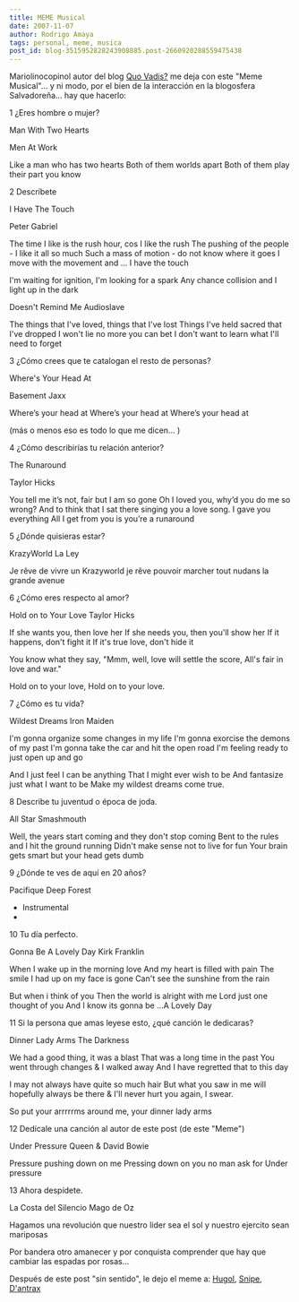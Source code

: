 ```yaml
---
title: MEME Musical
date: 2007-11-07
author: Rodrigo Amaya
tags: personal, meme, musica
post_id: blog-3515952828243908885.post-2660920288559475438
---
```


Mariolinocopinol autor del blog [Quo Vadis?](https://copinapitli.blogspot.com/2007/11/meme-musical.html) me deja con este "Meme Musical"... y ni modo, por el bien de la interacción en la blogosfera Salvadoreña... hay que hacerlo:

1 ¿Eres hombre o mujer?

Man With Two Hearts

Men At Work

Like a man who has two hearts Both of them worlds apart Both of them play their part you know

2 Descríbete

I Have The Touch

Peter Gabriel

The time I like is the rush hour, cos I like the rush The pushing of the people - I like it all so much Such a mass of motion - do not know where it goes I move with the movement and ... I have the touch

I'm waiting for ignition, I'm looking for a spark Any chance collision and I light up in the dark

Doesn't Remind Me Audioslave

The things that I've loved, things that I've lost Things I've held sacred that I've dropped I won't lie no more you can bet I don't want to learn what I'll need to forget

3 ¿Cómo crees que te catalogan el resto de personas?

Where's Your Head At

Basement Jaxx

Where’s your head at Where’s your head at Where’s your head at

(más o menos eso es todo lo que me dicen... )

4 ¿Cómo describirías tu relación anterior?

The Runaround

Taylor Hicks

You tell me it’s not, fair but I am so gone Oh I loved you, why’d you do me so wrong? And to think that I sat there singing you a love song. I gave you everything All I get from you is you’re a runaround

5 ¿Dónde quisieras estar?

KrazyWorld La Ley

Je rêve de vivre un Krazyworld je rêve pouvoir marcher tout nudans la grande avenue

6 ¿Cómo eres respecto al amor?

Hold on to Your Love Taylor Hicks

If she wants you, then love her If she needs you, then you'll show her If it happens, don't fight it If it's true love, don't hide it

You know what they say,
"Mmm, well, love will settle the score,
All's fair in love and war."

Hold on to your love, Hold on to your love.

7 ¿Cómo es tu vida?

Wildest Dreams Iron Maiden

I'm gonna organize some changes in my life I'm gonna exorcise the demons of my past I'm gonna take the car and hit the open road I'm feeling ready to just open up and go

And I just feel I can be anything That I might ever wish to be And fantasize just what I want to be Make my wildest dreams come true.

8 Describe tu juventud o época de joda.

All Star Smashmouth

Well, the years start coming and they don't stop coming Bent to the rules and I hit the ground running Didn't make sense not to live for fun Your brain gets smart but your head gets dumb

9 ¿Dónde te ves de aquí en 20 años?

Pacifique Deep Forest

* Instrumental
*

10 Tu día perfecto.

Gonna Be A Lovely Day Kirk Franklin

When I wake up in the morning love And my heart is filled with pain The smile I had up on my face is gone Can't see the sunshine from the rain

But when i think of you Then the world is alright with me Lord just one thought of you And I know its gonna be ...A Lovely Day

11 Si la persona que amas leyese esto, ¿qué canción le dedicaras?

Dinner Lady Arms The Darkness

We had a good thing, it was a blast That was a long time in the past You went through changes & I walked away And I have regretted that to this day

I may not always have quite so much hair But what you saw in me will hopefully always be there & I'll never hurt you again, I swear.

So put your arrrrrms around me, your dinner lady arms

12 Dedícale una canción al autor de este post (de este "Meme")

Under Pressure Queen & David Bowie

Pressure pushing down on me Pressing down on you no man ask for Under pressure

13 Ahora despídete.

La Costa del Silencio Mago de Oz

Hagamos una revolución que nuestro lider sea el sol y nuestro ejercito sean mariposas

Por bandera otro amanecer y por conquista comprender que hay que cambiar las espadas por rosas...

Después de este post "sin sentido", le dejo el meme a: [Hugol](https://hugolfutbolymas.blogspot.com/), [Snipe](https://www.snipedia.net/), [D'antrax](https://dantrax.blogspot.com/)